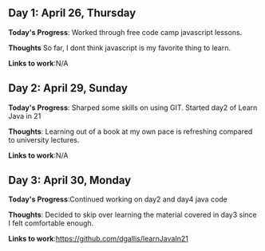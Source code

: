 
## Day 1: April 26, Thursday

**Today's Progress**: Worked through free code camp javascript lessons.

**Thoughts** So far, I dont think javascript is my favorite thing to learn.

**Links to work**:N/A


## Day 2: April 29, Sunday

**Today's Progress**: Sharped some skills on using GIT. Started day2 of Learn Java in 21

**Thoughts**: Learning out of a book at my own pace is refreshing compared to university lectures.

**Links to work**:N/A

## Day 3: April 30, Monday

**Today's Progress**:Continued working on day2 and day4 java code

**Thoughts**: Decided to skip over learning the material covered in day3 since I felt comfortable enough.

**Links to work**:https://github.com/dgallis/learnJavaIn21



